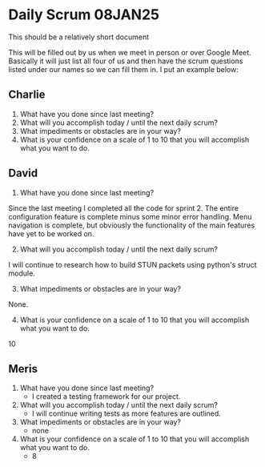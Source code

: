 # Daily Scrum 08JAN25

This should be a relatively short document

This will be filled out by us when we meet in person or over Google Meet. Basically it will just list all four of us and then have the scrum questions listed under our names so we can fill them in. I put an example below:

## Charlie

1. What have you done since last meeting?
2. What will you accomplish today / until the next daily scrum?
3. What impediments or obstacles are in your way?
4. What is your confidence on a scale of 1 to 10 that you will accomplish what you want to do.

## David

1. What have you done since last meeting?

Since the last meeting I completed all the code for sprint 2. The entire configuration feature is complete minus some minor error handling. Menu navigation is complete, but obviously the functionality of the main features have yet to be worked on.

2. What will you accomplish today / until the next daily scrum?

I will continue to research how to build STUN packets using python's struct module.

3. What impediments or obstacles are in your way?

None.

4. What is your confidence on a scale of 1 to 10 that you will accomplish what you want to do.

10

## Meris

1. What have you done since last meeting?
   - I created a testing framework for our project.
3. What will you accomplish today / until the next daily scrum?
   - I will continue writing tests as more features are outlined.
5. What impediments or obstacles are in your way?
   - none
7. What is your confidence on a scale of 1 to 10 that you will accomplish what you want to do.
   - 8
